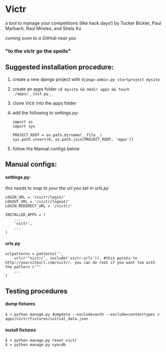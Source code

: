 # Victr #

a tool to manage your competitions (like hack days!)
by Tucker Bickler, Paul Marbach, Raul Mireles, and Shela Xu

_coming soon to a GitHub near you_

### "to the victr go the spoils" ###

## Suggested installation procedure: ##

1.  create a new django project with `django-admin.py startproject mysite`
2.  create an apps folder `cd mysite && mkdir apps && touch ./apps/__init.py__`
3.  clone Victr into the apps folder
4.  add the following to settings.py:

        import os
        import sys

        PROJECT_ROOT = os.path.dirname(__file__)
        sys.path.insert(0, os.path.join(PROJECT_ROOT, 'apps'))
    
5.  follow the Manual configs below

## Manual configs: ##
#### settings.py: ####
_this needs to map to your the url you set in urls.py_

    LOGIN_URL = '/victr/login/'
    LOGOUT_URL = '/victr/logout/'
    LOGIN_REDIRECT_URL = '/victr/'

    INSTALLED_APPS = (
        ...
        'victr',
        ...
    )

#### urls.py ####

    urlpatterns = patterns('',
        url(r'^victr/', include('victr.urls')), #this points to http://yoursiteurl.com/victr/. you can do root if you want too with the pattern r'^'
        ...
    )

## Testing procedures ##
#### dump fixtures ####
    $ > python manage.py dumpdata --exclude=auth --exclude=contenttypes > apps/victr/fixtures/initial_data.json  

#### install fixtures ####
    $ > python manage.py reset victr  
    $ > python manage.py syncdb
